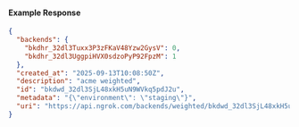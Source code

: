 <!-- Code generated for API Clients. DO NOT EDIT. -->

#### Example Response

```json
{
  "backends": {
    "bkdhr_32dl3Tuxx3P3zFKaV48Yzw2GysV": 0,
    "bkdhr_32dl3UggpiHVX0sdzoPyP92FpzM": 1
  },
  "created_at": "2025-09-13T10:08:50Z",
  "description": "acme weighted",
  "id": "bkdwd_32dl3SjL48xkH5uN9WVkq5pdJ2u",
  "metadata": "{\"environment\": \"staging\"}",
  "uri": "https://api.ngrok.com/backends/weighted/bkdwd_32dl3SjL48xkH5uN9WVkq5pdJ2u"
}
```
